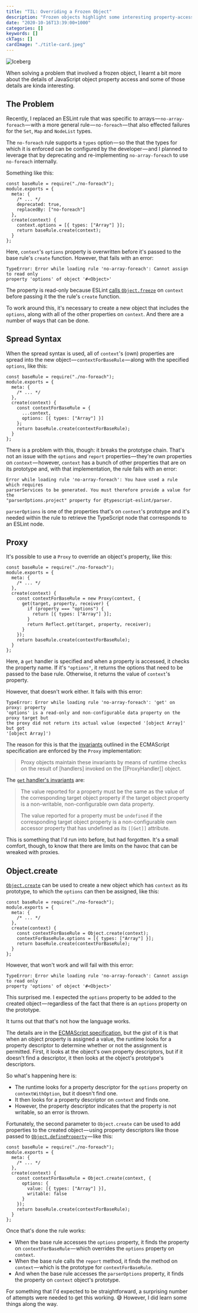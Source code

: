 ```yaml
---
title: "TIL: Overriding a Frozen Object"
description: "Frozen objects highlight some interesting property-access details"
date: "2020-10-16T13:39:00+1000"
categories: []
keywords: []
ckTags: []
cardImage: "./title-card.jpeg"
---
```


![Iceberg](title.jpeg "Photo by Annie Spratt on Unsplash")

When solving a problem that involved a frozen object, I learnt a bit more about the details of JavaScript object property access and some of those details are kinda interesting.

## The Problem

Recently, I replaced an ESLint rule that was specific to arrays — `no-array-foreach` — with a more general rule — `no-foreach` — that also effected failures for the `Set`, `Map` and `NodeList` types.

The `no-foreach` rule supports a `types` option — so the that the types for which it is enforced can be configured by the developer — and I planned to leverage that by deprecating and re-implementing `no-array-foreach` to use `no-foreach` internally.

Something like this:

```js{8-11}
const baseRule = require("./no-foreach");
module.exports = {
  meta: {
    /* ... */
    deprecated: true,
    replacedBy: ["no-foreach"]
  },
  create(context) {
    context.options = [{ types: ["Array"] }];
    return baseRule.create(context);
  }
};
```

Here, `context`'s `options` property is overwritten before it's passed to the base rule's `create` function. However, that fails with an error:

```text
TypeError: Error while loading rule 'no-array-foreach': Cannot assign to read only
property 'options' of object '#<Object>'
```

The property is read-only because ESLint [calls `Object.freeze`](https://github.com/eslint/eslint/blob/82669fa66670a00988db5b1d10fe8f3bf30be84e/lib/linter/linter.js#L893-L929) on `context` before passing it the the rule's `create` function.

To work around this, it's necessary to create a new object that includes the `options`, along with all of the other properties on `context`. And there are a number of ways that can be done.

## Spread Syntax

When the spread syntax is used, all of `context`'s (own) properties are spread into the new object — `contextForBaseRule` — along with the specified `options`, like this:

```js{6-12}
const baseRule = require("./no-foreach");
module.exports = {
  meta: {
    /* ... */
  },
  create(context) {
    const contextForBaseRule = {
      ...context,
      options: [{ types: ["Array"] }]
    };
    return baseRule.create(contextForBaseRule);
  }
};
```

There is a problem with this, though: it breaks the prototype chain. That's not an issue with the `options` and `report` properties — they're _own_ properties on `context` — however, `context` has a bunch of other properties that are on its prototype and, with that implementation, the rule fails with an error:

```text
Error while loading rule 'no-array-foreach': You have used a rule which requires
parserServices to be generated. You must therefore provide a value for the
"parserOptions.project" property for @typescript-eslint/parser.
```

`parserOptions` is one of the properties that's on `context`'s prototype and it's needed within the rule to retrieve the TypeScript node that corresponds to an ESLint node.

## Proxy

It's possible to use a `Proxy` to override an object's property, like this:

```js{6-16}
const baseRule = require("./no-foreach");
module.exports = {
  meta: {
    /* ... */
  },
  create(context) {
    const contextForBaseRule = new Proxy(context, {
      get(target, property, receiver) {
        if (property === "options") {
          return [{ types: ["Array"] }];
        }
        return Reflect.get(target, property, receiver);
      }
    });
    return baseRule.create(contextForBaseRule);
  }
};
```

Here, a `get` handler is specified and when a property is accessed, it checks the property name. If it's `"options"`, it returns the options that need to be passed to the base rule. Otherwise, it returns the value of `context`'s property.

However, that doesn't work either. It fails with this error:

```text
TypeError: Error while loading rule 'no-array-foreach': 'get' on proxy: property
'options' is a read-only and non-configurable data property on the proxy target but
the proxy did not return its actual value (expected '[object Array]' but got
'[object Array]')
```

The reason for this is that the [invariants](https://www.ecma-international.org/ecma-262/11.0/index.html#sec-invariants-of-the-essential-internal-methods) outlined in the ECMAScript specification are enforced by the `Proxy` implementation:

> Proxy objects maintain these invariants by means of runtime checks on the result of [handlers] invoked on the [[ProxyHandler]] object.

The [`get` handler's invariants](https://developer.mozilla.org/en-US/docs/Web/JavaScript/Reference/Global_Objects/Proxy/Proxy/get#Invariants) are:

> The value reported for a property must be the same as the value of the corresponding target object property if the target object property is a non-writable, non-configurable own data property.
>
> The value reported for a property must be `undefined` if the corresponding target object property is a non-configurable own accessor property that has undefined as its `[[Get]]` attribute.

This is something that I'd run into before, but had forgotten. It's a small comfort, though, to know that there are limits on the havoc that can be wreaked with proxies.

## Object.create

[`Object.create`](https://developer.mozilla.org/en-US/docs/Web/JavaScript/Reference/Global_Objects/Object/create) can be used to create a new object which has `context` as its prototype, to which the `options` can then be assigned, like this:

```js{6-10}
const baseRule = require("./no-foreach");
module.exports = {
  meta: {
    /* ... */
  },
  create(context) {
    const contextForBaseRule = Object.create(context);
    contextForBaseRule.options = [{ types: ["Array"] }];
    return baseRule.create(contextForBaseRule);
  }
};
```

However, that won't work and will fail with this error:

```text
TypeError: Error while loading rule 'no-array-foreach': Cannot assign to read only
property 'options' of object '#<Object>'
```

This surprised me. I expected the `options` property to be added to the created object — regardless of the fact that there is an `options` property on the prototype.

It turns out that that's not how the language works.

The details are in the [ECMAScript specification](https://www.ecma-international.org/ecma-262/11.0/index.html#sec-ordinary-object-internal-methods-and-internal-slots-set-p-v-receiver), but the gist of it is that when an object property is assigned a value, the runtime looks for a property descriptor to determine whether or not the assignment is permitted. First, it looks at the object's own property descriptors, but if it doesn't find a descriptor, it then looks at the object's prototype's descriptors.

So what's happening here is:

- The runtime looks for a property descriptor for the `options` property on `contextWithOption`, but it doesn't find one.
- It then looks for a property descriptor on `context` and finds one.
- However, the property descriptor indicates that the property is not writable, so an error is thrown.

Fortunately, the second parameter to `Object.create` can be used to add properties to the created object — using property descriptors like those passed to [`Object.defineProperty`](https://developer.mozilla.org/en-US/docs/Web/JavaScript/Reference/Global_Objects/Object/defineProperty) — like this:

```js{6-14}
const baseRule = require("./no-foreach");
module.exports = {
  meta: {
    /* ... */
  },
  create(context) {
    const contextForBaseRule = Object.create(context, {
      options: {
        value: [{ types: ["Array"] }],
        writable: false
      }
    });
    return baseRule.create(contextForBaseRule);
  }
};
```

Once that's done the rule works:

- When the base rule accesses the `options` property, it finds the property on `contextForBaseRule` — which overrides the `options` property on `context`.
- When the base rule calls the `report` method, it finds the method on `context` — which is the prototype for `contextForBaseRule`.
- And when the base rule accesses the `parserOptions` property, it finds the property on `context` object's prototype.

For something that I'd expected to be straightforward, a surprising number of attempts were needed to get this working. 😅 However, I did learn some things along the way.
